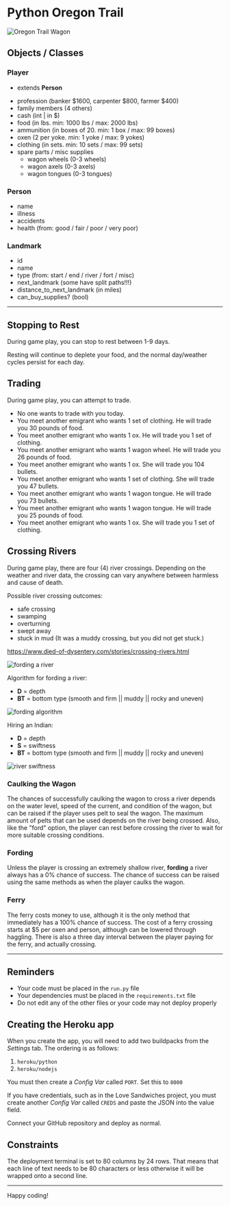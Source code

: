 # Python Oregon Trail

![Oregon Trail Wagon](documentation/ot-wagon-02.jpg)

## Objects / Classes

### **Player**
* extends **Person**
- profession (banker $1600, carpenter $800, farmer $400)
- family members (4 others)
- cash (int | in $)
- food (in lbs. min: 1000 lbs / max: 2000 lbs)
- ammunition (in boxes of 20. min: 1 box / max: 99 boxes)
- oxen (2 per yoke. min: 1 yoke / max: 9 yokes)
- clothing (in sets. min: 10 sets / max: 99 sets)
- spare parts / misc supplies
    - wagon wheels (0-3 wheels)
    - wagon axels (0-3 axels)
    - wagon tongues (0-3 tongues)

### **Person**
- name
- illness
- accidents
- health (from: good / fair / poor / very poor)

### **Landmark**
- id
- name
- type (from: start / end / river / fort / misc)
- next_landmark (some have split paths!!!)
- distance_to_next_landmark (in miles)
- can_buy_supplies? (bool)

---

## Stopping to Rest

During game play, you can stop to rest between 1-9 days.

Resting will continue to deplete your food, and the normal day/weather cycles persist for each day.

## Trading

During game play, you can attempt to trade.

- No one wants to trade with you today.
- You meet another emigrant who wants 1 set of clothing. He will trade you 30 pounds of food.
- You meet another emigrant who wants 1 ox. He will trade you 1 set of clothing.
- You meet another emigrant who wants 1 wagon wheel. He will trade you 26 pounds of food.
- You meet another emigrant who wants 1 ox. She will trade you 104 bullets.
- You meet another emigrant who wants 1 set of clothing. She will trade you 47 bullets.
- You meet another emigrant who wants 1 wagon tongue. He will trade you 73 bullets.
- You meet another emigrant who wants 1 wagon tongue. He will trade you 25 pounds of food.
- You meet another emigrant who wants 1 ox. She will trade you 1 set of clothing.


## Crossing Rivers

During game play, there are four (4) river crossings.
Depending on the weather and river data, the crossing can vary anywhere between harmless and cause of death.

Possible river crossing outcomes:

- safe crossing
- swamping
- overturning
- swept away
- stuck in mud (It was a muddy crossing, but you did not get stuck.)

https://www.died-of-dysentery.com/stories/crossing-rivers.html

![fording a river](documentation/ot-river-fording.png)

Algorithm for fording a river:
- **D** = depth
- **BT** = bottom type (smooth and firm || muddy || rocky and uneven)

![fording algorithm](documentation/ot-river-fording-algorithm.png)

Hiring an Indian:
- **D** = depth
- **S** = swiftness
- **BT** = bottom type (smooth and firm || muddy || rocky and uneven)

![river swiftness](documentation/ot-river-hire-indian.png)


### Caulking the Wagon

The chances of successfully caulking the wagon to cross a river depends on the water level,
speed of the current, and condition of the wagon, but can be raised if the player uses pelt to seal the wagon.
The maximum amount of pelts that can be used depends on the river being crossed.
Also, like the "ford" option, the player can rest before crossing the river to wait for more suitable crossing conditions.

### Fording

Unless the player is crossing an extremely shallow river, **fording** a river always has a 0% chance of success.
The chance of success can be raised using the same methods as when the player caulks the wagon.

### Ferry

The ferry costs money to use, although it is the only method that immediately has a 100% chance of success.
The cost of a ferry crossing starts at $5 per oxen and person, although can be lowered through haggling.
There is also a three day interval between the player paying for the ferry, and actually crossing.

---
## Reminders

* Your code must be placed in the `run.py` file
* Your dependencies must be placed in the `requirements.txt` file
* Do not edit any of the other files or your code may not deploy properly

## Creating the Heroku app

When you create the app, you will need to add two buildpacks from the _Settings_ tab. The ordering is as follows:

1. `heroku/python`
2. `heroku/nodejs`

You must then create a _Config Var_ called `PORT`. Set this to `8000`

If you have credentials, such as in the Love Sandwiches project, you must create another _Config Var_ called `CREDS` and paste the JSON into the value field.

Connect your GitHub repository and deploy as normal.

## Constraints

The deployment terminal is set to 80 columns by 24 rows. That means that each line of text needs to be 80 characters or less otherwise it will be wrapped onto a second line.

-----
Happy coding!